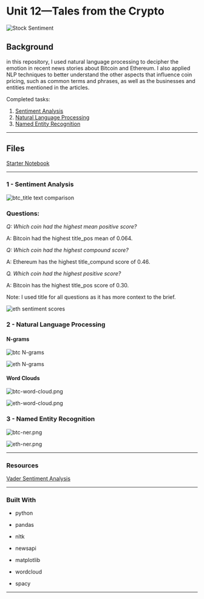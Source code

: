 # Unit 12—Tales from the Crypto

![Stock Sentiment](Images/sentimental.jpeg)

## Background

in this repository, I used natural language processing to decipher the emotion in recent news stories about Bitcoin and Ethereum. I also applied  NLP techniques to better understand the other aspects that influence coin pricing, such as common terms and phrases, as well as the businesses and entities mentioned in the articles.

Completed tasks:
1. [Sentiment Analysis](#1---Sentiment-Analysis)
2. [Natural Language Processing](#2---Natural-Language-Processing)
3. [Named Entity Recognition](#3---Named-Entity-Recognition)

---

## Files

[Starter Notebook](My_Code/crypto_sentiment.ipynb)

---

### 1 - Sentiment Analysis

![btc_title text comparison](Images/btc_comparison.PNG)

### Questions:

*Q: Which coin had the highest mean positive score?*

A: Bitcoin had the highest title_pos mean of 0.064.

*Q: Which coin had the highest compound score?*

A: Ethereum has the highest title_compund score of 0.46.

*Q. Which coin had the highest positive score?*

A: Bitcoin has the highest title_pos score of 0.30.

Note: I used title for all questions as it has more context to the brief.

![eth sentiment scores](Images/eth_sentiment_scores.PNG)

### 2 - Natural Language Processing

#### N-grams

![btc N-grams](Images/btc_n-grams.PNG)

![eth N-grams](Images/eth_n-grams.PNG)

#### Word Clouds

![btc-word-cloud.png](Images/btc_WC.png)

![eth-word-cloud.png](Images/eth_WC.png)


### 3 - Named Entity Recognition

![btc-ner.png](Images/btc_NER.png)

![eth-ner.png](Images/eth_NER.png)

- - - 

### Resources

[Vader Sentiment Analysis](http://www.nltk.org/howto/sentiment.html)

- - - 

### Built With

* python

* pandas

* nltk

* newsapi

* matplotlib

* wordcloud

* spacy

- - - 